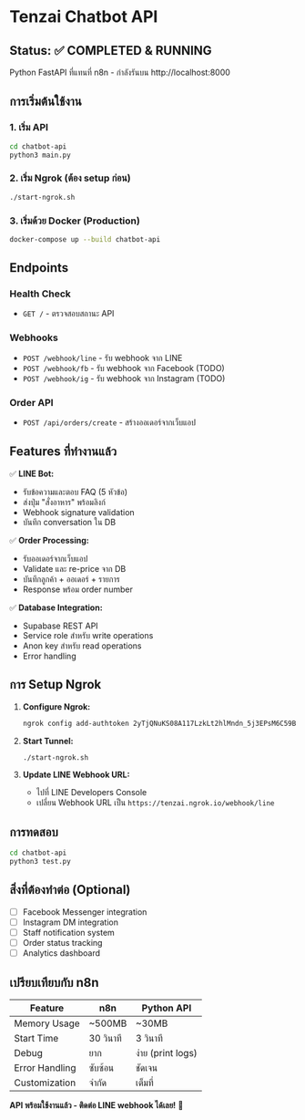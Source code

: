 # Tenzai Chatbot API

## Status: ✅ COMPLETED & RUNNING

Python FastAPI ที่แทนที่ n8n - กำลังรันบน http://localhost:8000

## การเริ่มต้นใช้งาน

### 1. เริ่ม API
```bash
cd chatbot-api
python3 main.py
```

### 2. เริ่ม Ngrok (ต้อง setup ก่อน)
```bash
./start-ngrok.sh
```

### 3. เริ่มด้วย Docker (Production)
```bash
docker-compose up --build chatbot-api
```

## Endpoints

### Health Check
- `GET /` - ตรวจสอบสถานะ API

### Webhooks
- `POST /webhook/line` - รับ webhook จาก LINE
- `POST /webhook/fb` - รับ webhook จาก Facebook (TODO)
- `POST /webhook/ig` - รับ webhook จาก Instagram (TODO)

### Order API
- `POST /api/orders/create` - สร้างออเดอร์จากเว็บแอป

## Features ที่ทำงานแล้ว

✅ **LINE Bot:**
- รับข้อความและตอบ FAQ (5 หัวข้อ)
- ส่งปุ่ม "สั่งอาหาร" พร้อมลิงก์
- Webhook signature validation
- บันทึก conversation ใน DB

✅ **Order Processing:**
- รับออเดอร์จากเว็บแอป
- Validate และ re-price จาก DB
- บันทึกลูกค้า + ออเดอร์ + รายการ
- Response พร้อม order number

✅ **Database Integration:**
- Supabase REST API
- Service role สำหรับ write operations
- Anon key สำหรับ read operations
- Error handling

## การ Setup Ngrok

1. **Configure Ngrok:**
   ```bash
   ngrok config add-authtoken 2yTjQNuKS08A117LzkLt2hlMndn_5j3EPsM6C59BMwNJmLfhD
   ```

2. **Start Tunnel:**
   ```bash
   ./start-ngrok.sh
   ```

3. **Update LINE Webhook URL:**
   - ไปที่ LINE Developers Console
   - เปลี่ยน Webhook URL เป็น `https://tenzai.ngrok.io/webhook/line`

## การทดสอบ

```bash
cd chatbot-api
python3 test.py
```

## สิ่งที่ต้องทำต่อ (Optional)

- [ ] Facebook Messenger integration
- [ ] Instagram DM integration  
- [ ] Staff notification system
- [ ] Order status tracking
- [ ] Analytics dashboard

## เปรียบเทียบกับ n8n

| Feature | n8n | Python API |
|---------|-----|------------|
| Memory Usage | ~500MB | ~30MB |
| Start Time | 30 วินาที | 3 วินาที |
| Debug | ยาก | ง่าย (print logs) |
| Error Handling | ซับซ้อน | ชัดเจน |
| Customization | จำกัด | เต็มที่ |

**API พร้อมใช้งานแล้ว - ติดต่อ LINE webhook ได้เลย!** 🎉